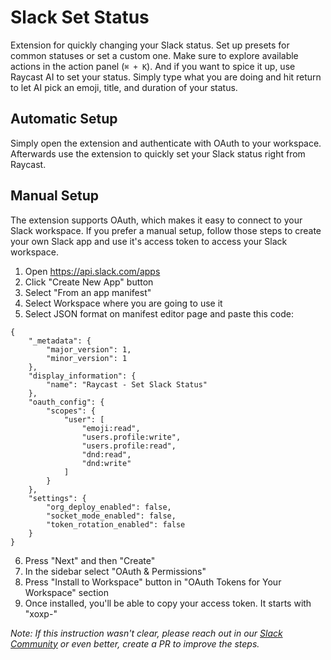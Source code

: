# Slack Set Status

Extension for quickly changing your Slack status. Set up presets for common statuses or set a custom one. Make sure to explore available actions in the action panel (`⌘ + K`). And if you want to spice it up, use Raycast AI to set your status. Simply type what you are doing and hit return to let AI pick an emoji, title, and duration of your status.

## Automatic Setup

Simply open the extension and authenticate with OAuth to your workspace. Afterwards use the extension to quickly set your Slack status right from Raycast.

## Manual Setup

The extension supports OAuth, which makes it easy to connect to your Slack workspace. If you prefer a manual setup, follow those steps to create your own Slack app and use it's access token to access your Slack workspace.

1. Open https://api.slack.com/apps
2. Click "Create New App" button
3. Select "From an app manifest"
4. Select Workspace where you are going to use it
5. Select JSON format on manifest editor page and paste this code:

```
{
    "_metadata": {
        "major_version": 1,
        "minor_version": 1
    },
    "display_information": {
        "name": "Raycast - Set Slack Status"
    },
    "oauth_config": {
        "scopes": {
            "user": [
                "emoji:read",
                "users.profile:write",
                "users.profile:read",
                "dnd:read",
                "dnd:write"
            ]
        }
    },
    "settings": {
        "org_deploy_enabled": false,
        "socket_mode_enabled": false,
        "token_rotation_enabled": false
    }
}
```

6. Press "Next" and then "Create"
7. In the sidebar select "OAuth & Permissions"
8. Press "Install to Workspace" button in "OAuth Tokens for Your Workspace" section
9. Once installed, you'll be able to copy your access token. It starts with "xoxp-"

_Note: If this instruction wasn't clear, please reach out in our [Slack Community](https://raycast.com/community) or even better, create a PR to improve the steps._
